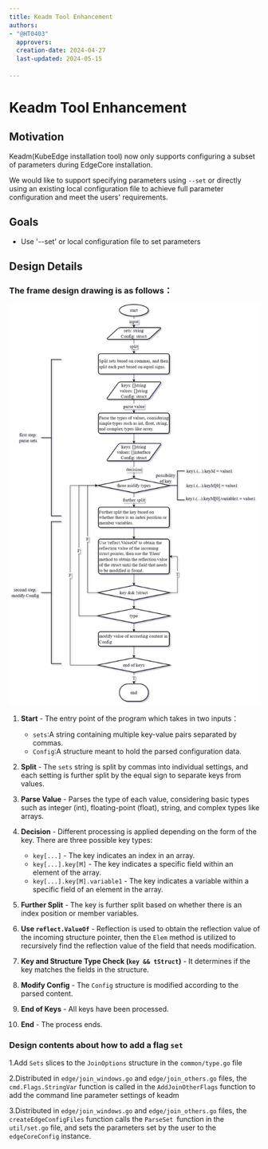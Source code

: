 ```yaml
---
title: Keadm Tool Enhancement
authors:
- "@HT0403"
  approvers:
  creation-date: 2024-04-27
  last-updated: 2024-05-15

---
```


# Keadm Tool Enhancement

## Motivation

Keadm(KubeEdge installation tool) now only supports configuring a subset of parameters during EdgeCore installation.

We would like to support specifying parameters using `--set` or directly using an existing local configuration file to achieve full parameter configuration and meet the users' requirements. 

## Goals

- Use '--set' or local configuration file to set parameters

## Design Details

### The frame design drawing is as follows：

![](../images/proposals/keadm%20tool%20enhancement.png)

1. **Start** - The entry point of the program which takes in two inputs：
   - `sets`:A string containing multiple key-value pairs separated by commas.
   - `Config`:A structure meant to hold the parsed configuration data.

2. **Split** - The `sets` string is split by commas into individual settings, and each setting is further split by the equal sign to separate keys from values.
3. **Parse Value** - Parses the type of each value, considering basic types such as integer (int), floating-point (float), string, and complex types like arrays.
4. **Decision** - Different processing is applied depending on the form of the key. There are three possible key types:
   - `key[...]` - The key indicates an index in an array.
   - `key[...].key[M]` - The key indicates a specific field within an element of the array.
   - `key[...].key[M].variable1` - The key indicates a variable within a specific field of an element in the array.
5. **Further Split** - The key is further split based on whether there is an index position or member variables.
6. **Use `reflect.ValueOf`** - Reflection is used to obtain the reflection value of the incoming structure pointer, then the `Elem` method is utilized to recursively find the reflection value of the field that needs modification.
7. **Key and Structure Type Check (`key && tStruct`)** - It determines if the key matches the fields in the structure.
8. **Modify Config** - The `Config` structure is modified according to the parsed content.
9. **End of Keys** - All keys have been processed.
10. **End** - The process ends.

 ###  Design contents about how to add a flag `set` 

1.Add `Sets` slices to the `JoinOptions` structure in the `common/type.go` file

2.Distributed in `edge/join_windows.go` and `edge/join_others.go` files, the `cmd.Flags.StringVar` function is called in the `AddJoinOtherFlags` function to add the command line parameter settings of keadm

3.Distributed in `edge/join_windows.go` and `edge/join_others.go` files, the `createEdgeConfigFiles` function calls the `ParseSet `function in the `util/set.go` file, and sets the parameters set by the user to the `edgeCoreConfig` instance.